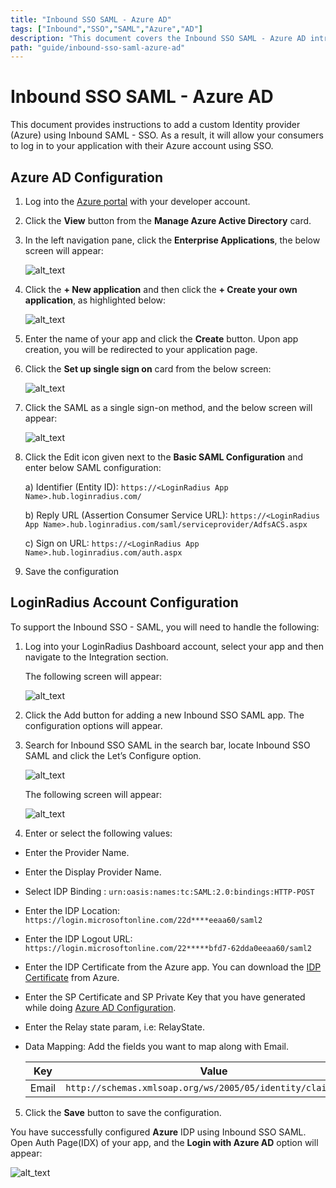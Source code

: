 ```yaml
---
title: "Inbound SSO SAML - Azure AD"
tags: ["Inbound","SSO","SAML","Azure","AD"]
description: "This document covers the Inbound SSO SAML - Azure AD introduction and its protocols supported by the LoginRadius Identity Platform."
path: "guide/inbound-sso-saml-azure-ad"
---
```


# Inbound SSO SAML - Azure AD

This document provides instructions to add a custom Identity provider (Azure) using Inbound SAML - SSO. As a result, it will allow your consumers to log in to your application with their Azure account using SSO.

## Azure AD Configuration

1. Log into the <a href="http://portal.azure.com/" target="_blank">Azure portal</a> with your developer account.

2. Click the **View** button from the **Manage Azure Active Directory** card.

3. In the left navigation pane, click the **Enterprise Applications**, the below screen will appear:

   ![alt_text](images/enterprise_azure.png "image_tooltip")

4. Click the **+ New application** and then click the **+ Create your own application**, as highlighted below:

   ![alt_text](images/gallery_azure.png "image_tooltip")

5. Enter the name of your app and click the **Create** button. Upon app creation, you will be redirected to your application page.

6. Click the **Set up single sign on** card from the below screen:

   ![alt_text](images/setup_sso.png "image_tooltip")

7. Click the SAML as a single sign-on method, and the below screen will appear:

   ![alt_text](images/newtest.png "image_tooltip")

8. Click the Edit icon given next to the **Basic SAML Configuration** and enter below SAML configuration:

    a) Identifier (Entity ID): `https://<LoginRadius App Name>.hub.loginradius.com/`

    b) Reply URL (Assertion Consumer Service URL): `https://<LoginRadius App Name>.hub.loginradius.com/saml/serviceprovider/AdfsACS.aspx`

    c) Sign on URL: `https://<LoginRadius App Name>.hub.loginradius.com/auth.aspx`

9. Save the configuration

## LoginRadius Account Configuration

To support the Inbound SSO - SAML, you will need to handle the following:

1. Log into your LoginRadius Dashboard account, select your app and then navigate to the Integration section.

   The following screen will appear:

   ![alt_text](images/integration_configure.png "image_tooltip")

2. Click the Add button for adding a new Inbound SSO SAML app. The configuration options will appear.

3. Search for Inbound SSO SAML in the search bar, locate Inbound SSO SAML and click the  Let’s Configure option.

   ![alt_text](images/integrations_available.png "image_tooltip")

   The following screen will appear:

   ![alt_text](images/custom_saml_provider.png "image_tooltip")

4. Enter or select the following values:

* Enter the Provider Name.

* Enter the Display Provider Name.

* Select IDP Binding : `urn:oasis:names:tc:SAML:2.0:bindings:HTTP-POST`

* Enter the IDP Location: `https://login.microsoftonline.com/22d****eeaa60/saml2`

* Enter the IDP Logout URL: `https://login.microsoftonline.com/22*****bfd7-62dda0eeaa60/saml2`

* Enter the IDP Certificate from the Azure app. You can download the <a href="https://docs.microsoft.com/en-us/azure/active-directory/manage-apps/manage-certificates-for-federated-single-sign-on" target="_blank">IDP Certificate</a> from Azure.

* Enter the SP Certificate and SP Private Key that you have generated while doing [Azure AD Configuration](#azure-ad-configuration).

* Enter the Relay state param, i.e: RelayState.

* Data Mapping: Add the fields you want to map along with Email.

    | Key | Value | |
    |----|----|-----|
    |Email | `http://schemas.xmlsoap.org/ws/2005/05/identity/claims/name` |


5. Click the **Save** button to save the configuration.

You have successfully configured **Azure** IDP using Inbound SSO SAML. Open Auth Page(IDX) of your app, and the **Login with Azure AD** option will appear:

![alt_text](images/login_azure.png "image_tooltip")
